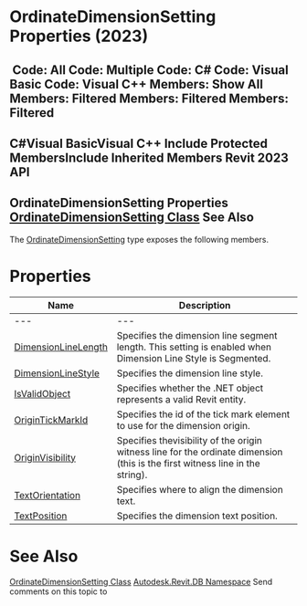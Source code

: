 # OrdinateDimensionSetting Properties (2023)

﻿
 Code: All Code: Multiple Code: C# Code: Visual Basic Code: Visual C++  Members: Show All Members: Filtered Members: Filtered Members: Filtered   
---  
C#Visual BasicVisual C++
Include Protected MembersInclude Inherited Members
Revit 2023 API  
---  
OrdinateDimensionSetting Properties  
[OrdinateDimensionSetting Class](d146dae8-f2d4-9102-201a-4756759410d0.md "OrdinateDimensionSetting Class") See Also  
---  
The [OrdinateDimensionSetting](d146dae8-f2d4-9102-201a-4756759410d0.md "OrdinateDimensionSetting Class") type exposes the following members.
# Properties
| Name | Description |
| --- | --- |
| --- | --- | --- |
| [DimensionLineLength](90877d1c-da97-731f-ff27-d41fac9cbd29.md "DimensionLineLength Property") | Specifies the dimension line segment length. This setting is enabled when Dimension Line Style is Segmented. |
| [DimensionLineStyle](9a8ae63c-f2fd-8e48-3551-ac7d79139029.md "DimensionLineStyle Property") | Specifies the dimension line style. |
| [IsValidObject](ab60e1f9-b6d7-28d4-e568-e8a340f256b2.md "IsValidObject Property") | Specifies whether the .NET object represents a valid Revit entity. |
| [OriginTickMarkId](f957303b-719e-67c1-6caf-8ec9380da282.md "OriginTickMarkId Property") | Specifies the id of the tick mark element to use for the dimension origin. |
| [OriginVisibility](abba12a6-29a8-bdfe-164f-308bbb2129dd.md "OriginVisibility Property") | Specifies thevisibility of the origin witness line for the ordinate dimension (this is the first witness line in the string). |
| [TextOrientation](e5ae840a-d518-50e5-366f-280852e34079.md "TextOrientation Property") | Specifies where to align the dimension text. |
| [TextPosition](6defa5a8-9fc2-9fb0-b1fa-b527683afe71.md "TextPosition Property") | Specifies the dimension text position. |

# See Also
[OrdinateDimensionSetting Class](d146dae8-f2d4-9102-201a-4756759410d0.md "OrdinateDimensionSetting Class")
[Autodesk.Revit.DB Namespace](87546ba7-461b-c646-cbb1-2cb8f5bff8b2.md "Autodesk.Revit.DB Namespace")
Send comments on this topic to 